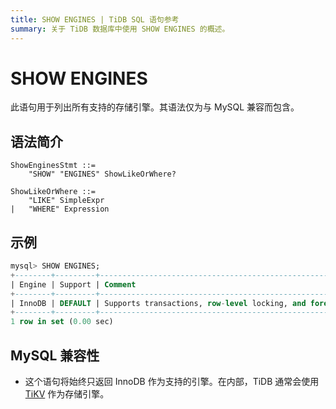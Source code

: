 ```yaml
---
title: SHOW ENGINES | TiDB SQL 语句参考
summary: 关于 TiDB 数据库中使用 SHOW ENGINES 的概述。
---
```


# SHOW ENGINES

此语句用于列出所有支持的存储引擎。其语法仅为与 MySQL 兼容而包含。

## 语法简介

```ebnf+diagram
ShowEnginesStmt ::=
    "SHOW" "ENGINES" ShowLikeOrWhere?

ShowLikeOrWhere ::=
    "LIKE" SimpleExpr
|   "WHERE" Expression
```

## 示例

```sql
mysql> SHOW ENGINES;
+--------+---------+------------------------------------------------------------+--------------+------+------------+
| Engine | Support | Comment                                                    | Transactions | XA   | Savepoints |
+--------+---------+------------------------------------------------------------+--------------+------+------------+
| InnoDB | DEFAULT | Supports transactions, row-level locking, and foreign keys | YES          | YES  | YES        |
+--------+---------+------------------------------------------------------------+--------------+------+------------+
1 row in set (0.00 sec)
```

## MySQL 兼容性

* 这个语句将始终只返回 InnoDB 作为支持的引擎。在内部，TiDB 通常会使用 [TiKV](/tikv-overview.md) 作为存储引擎。